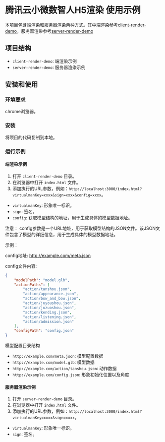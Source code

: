 # 腾讯云小微数智人H5渲染 使用示例

本项目包含端渲染和服务器渲染两种方式。其中端渲染参考[client-render-demo](https://github.com/TencentCloud/virtualman-render-demo/client-render-demo)，服务器渲染参考[server-render-demo](https://github.com/TencentCloud/virtualman-render-demo/server-render-demo)

## 项目结构

- `client-render-demo`: 端渲染示例
- `server-render-demo`: 服务器渲染示例

## 安装和使用

### 环境要求

chrome浏览器。

### 安装

将项目的代码复制到本地。

### 运行示例

#### 端渲染示例

1. 打开 `client-render-demo` 目录。
2. 在浏览器中打开 `index.html` 文件。
3. 添加执行的URL参数，例如：`http://localhost:3000/index.html?virtualmanKey=xxxx&sign=xxxx&config=xxxx`。
 - `virtualmanKey`: 形象唯一标识。
 - `sign`: 签名。
 - `config`: 获取模型结构的地址，用于生成具体的模型数据地址。

注意： config参数是一个URL地址，用于获取模型结构的JSON文件。该JSON文件包含了模型的详细信息，用于生成具体的模型数据地址。

示例：

config地址: http://example.com/meta.json

config文件内容: 
```json
{
    "modelPath": "model.glb",
    "actionPaths": [
        "action/tanshou.json",
        "action/appearance.json",
        "action/bow_and_bow.json",
        "action/juyoushou.json",
        "action/juzuoshou.json",
        "action/kending.json",
        "action/listening.json",
        "action/admission.json"
    ],
    "configPath": "config.json"
}
```
模型配置目录结构

- `http://example.com/meta.json`: 模型配置数据
- `http://example.com/model.glb`: 模型数据
- `http://example.com/action/tanshou.json`: 动作数据
- `http://example.com/config.json`: 形象初始化位置以及角度


#### 服务器渲染示例

1. 打开 `server-render-demo` 目录。
2. 在浏览器中打开 `index.html` 文件。
3. 添加执行的URL参数，例如：`http://localhost:3000/index.html?virtualmanKey=xxxx&sign=xxxx`。
 - `virtualmanKey`: 形象唯一标识。
 - `sign`: 签名。